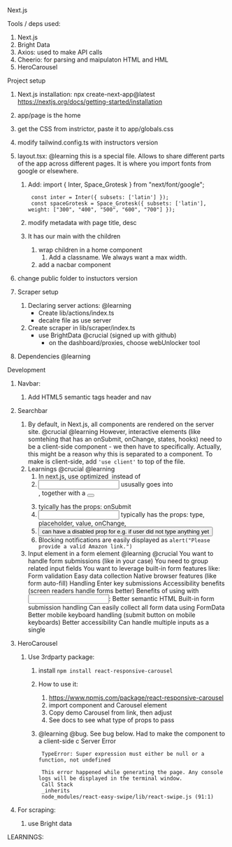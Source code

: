 Next.js

Tools / deps used:

1. Next.js
2. Bright Data
3. Axios: used to make API calls
4. Cheerio: for parsing and maipulaton HTML and HML
5. HeroCarousel

Project setup

1. Next.js installation: npx create-next-app@latest https://nextjs.org/docs/getting-started/installation
2. app/page is the home
3. get the CSS from instrictor, paste it to app/globals.css
4. modify tailwind.config.ts with instructors version
5. layout.tsx: @learning this is a special file. Allows to share different parts of the app across different pages. It is where you import fonts from google or elsewhere. 
    1. Add:
            import { Inter, Space_Grotesk } from "next/font/google";

            const inter = Inter({ subsets: ['latin'] });
            const spaceGrotesk = Space_Grotesk({ subsets: ['latin'], weight: ["300", "400", "500", "600", "700"] });
    2. modify metadata with page title, desc
    3. It has our main with the children
        1. wrap children in a home component
            1. Add a classname. We always want a max width.
        2. add a nacbar component
6. change public folder to instuctors version

7. Scraper setup
    1. Declaring server actions: @learning
        - Create lib/actions/index.ts
        - decalre file as use server
    2. Create scraper in lib/scraper/index.ts
        - use BrightData @crucial (signed up with github)
            - on the dashboard/proxies, choose webUnlocker tool

7. Dependencies @learning




Development

1. Navbar:
    1. Add HTML5 semantic tags header and nav

2. Searchbar
    1. By default, in Next.js, all components are rendered on the server site.
    @crucial @learning
    However, interactive elements (like somtehing that has an onSubmit, onChange, states, hooks) need to be a client-side component - we then have to specifically.
    Actually, this might be a reason why this is separated to a component.
    To make is client-side, add `'use client'` to top of the file.
    2. Learnings @crucial @learning
        1. In next.js, use optimized <Image> instead of <img>
        2. <input> ususally goes into <form>, together with a <button>
        3. <form> tyically has the props: onSubmit
        4. <input> typically has the props: type, placeholder, value, onChange,  
        5. <button> can have a disabled prop for e.g. if user did not type anything yet
        6. Blocking notifications are easily displayed as `alert("Please provide a valid Amazon link.")`
    3. Input element in a form element @learning @crucial
            You want to handle form submissions (like in your case)
            You need to group related input fields
            You want to leverage built-in form features like:
            Form validation
            Easy data collection
            Native browser features (like form auto-fill)
            Handling Enter key submissions
            Accessibility benefits (screen readers handle forms better)
            Benefits of using <form> with <input>:
            Better semantic HTML
            Built-in form submission handling
            Can easily collect all form data using FormData
            Better mobile keyboard handling (submit button on mobile keyboards)
            Better accessibility
            Can handle multiple inputs as a single 

3. HeroCarousel
    1. Use 3rdparty package:
        1. install
        `npm install react-responsive-carousel`
        2. How to use it: 
            1. https://www.npmjs.com/package/react-responsive-carousel
            2. import component and Carousel element
            3. Copy demo Carousel from link, then adjust
            4. See docs to see what type of props to pass
        3. @learning @bug. See bug below. Had to make the component to a client-side c
                Server Error

                TypeError: Super expression must either be null or a function, not undefined

                This error happened while generating the page. Any console logs will be displayed in the terminal window.
                Call Stack
                _inherits
                node_modules/react-easy-swipe/lib/react-swipe.js (91:1)
    
4. For scraping:
    1. use Bright data





LEARNINGS:
 



